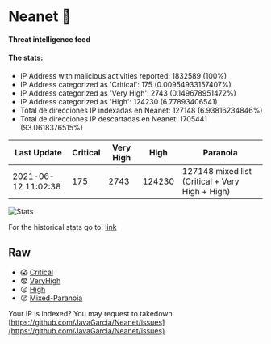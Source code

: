 # Neanet :hocho:
#### Threat intelligence feed
#### The stats:

- IP Address with malicious activities reported: 1832589 (100%)
- IP Address categorized as 'Critical':  175 (0.00954933157407%)
- IP Address categorized as 'Very High':  2743 (0.149678951472%)
- IP Address categorized as 'High':  124230 (6.77893406541)
- Total de direcciones IP indexadas en Neanet:  127148 (6.93816234846%)
- Total de direcciones IP descartadas en Neanet:  1705441 (93.0618376515%)

| Last Update | Critical | Very High | High | Paranoia |
| --- | --- | --- | --- | --- |
| 2021-06-12 11:02:38 | 175 | 2743 | 124230 | 127148 mixed list (Critical + Very High + High)|

![Stats](https://docs.google.com/spreadsheets/d/e/2PACX-1vSnaNMIXVabIpDJjufMlzH7poXnshF3mgd8Is1g9ytUEzVsP5my4Trn8f-xkoLLQ38xpL3HtmUexLo6/pubchart?oid=501124687&format=image)

For the historical stats go to: [link](/stats.csv)
## Raw
- :scream: [Critical](https://raw.githubusercontent.com/JavaGarcia/Neanet/master/blacklists/neanet_critical.txt)
- :fearful: [VeryHigh](https://raw.githubusercontent.com/JavaGarcia/Neanet/master/blacklists/neanet_veryHigh.txtt)
- :frowning: [High](https://raw.githubusercontent.com/JavaGarcia/Neanet/master/blacklists/neanet_high.txt)
- :dizzy_face: [Mixed-Paranoia](https://raw.githubusercontent.com/JavaGarcia/Neanet/master/blacklists/neanet_all.txt)


Your IP is indexed? You may request to takedown. [https://github.com/JavaGarcia/Neanet/issues](https://github.com/JavaGarcia/Neanet/issues)






























































































































































































































































































































































































































































































































































































































































































































































































































































































































































































































































































































































































































































































































































































































































































































































































































































































































































































































































































































































































































































































































































































































































































































































































































































































































































































































































































































































































































































































































































































































































































































































































































































































































































































































































































































































































































































































































































































































































































































































































































































































































































































































































































































































































































































































































































































































































































































































































































































































































































































































































































































































































































































































































































































































































































































































































































































































































































































































































































































































































































































































































































































































































































































































































































































































































































































































































































































































































































































































































































































































































































































































